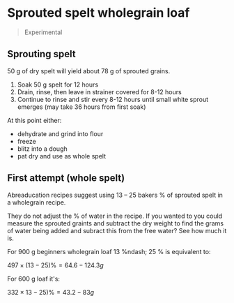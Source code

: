 # Sprouted spelt wholegrain loaf

> Experimental

## Sprouting spelt

50 g of dry spelt will yield about 78 g of sprouted grains.

1. Soak 50 g spelt for 12 hours
1. Drain, rinse, then leave in strainer covered for 8-12 hours
1. Continue to rinse and stir every 8-12 hours until small white sprout emerges (may take 36 hours from first soak)

At this point either:
- dehydrate and grind into flour
- freeze
- blitz into a dough
- pat dry and use as whole spelt

## First attempt (whole spelt)

Abreaducation recipes suggest using 13 &ndash; 25 bakers % of sprouted spelt in a wholegrain recipe.

They do not adjust the % of water in the recipe. If you wanted to you could measure the sprouted graints and subtract the dry weight to find the grams of water being added and subract this from the free water? See how much it is.

For 900 g beginners wholegrain loaf 13 %ndash; 25 % is equivalent to:

$497 \times (13 - 25)\% = 64.6 - 124.3 g$

For 600 g loaf it's:

$332 \times 13 - 25)\% = 43.2 - 83 g$
